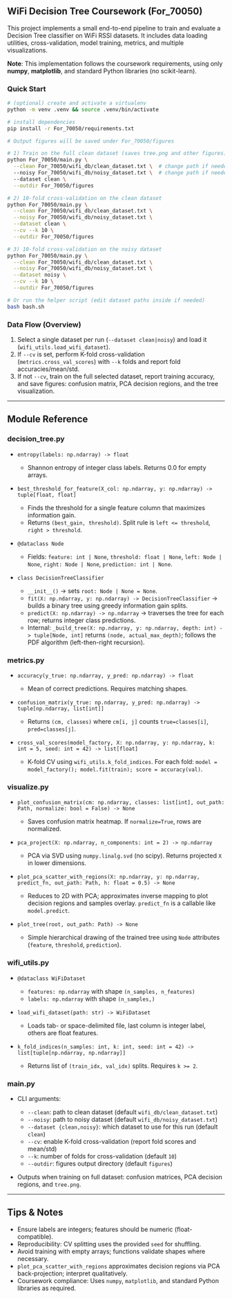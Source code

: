 ## WiFi Decision Tree Coursework (For_70050)

This project implements a small end-to-end pipeline to train and evaluate a Decision Tree classifier on WiFi RSSI datasets. It includes data loading utilities, cross-validation, model training, metrics, and multiple visualizations.

**Note**: This implementation follows the coursework requirements, using only **numpy**, **matplotlib**, and standard Python libraries (no scikit-learn).

### Quick Start

```bash
# (optional) create and activate a virtualenv
python -m venv .venv && source .venv/bin/activate

# install dependencies
pip install -r For_70050/requirements.txt

# Output figures will be saved under For_70050/figures

# 1) Train on the full clean dataset (saves tree.png and other figures)
python For_70050/main.py \
  --clean For_70050/wifi_db/clean_dataset.txt \  # change path if needed
  --noisy For_70050/wifi_db/noisy_dataset.txt \  # change path if needed
  --dataset clean \
  --outdir For_70050/figures

# 2) 10-fold cross-validation on the clean dataset
python For_70050/main.py \
  --clean For_70050/wifi_db/clean_dataset.txt \
  --noisy For_70050/wifi_db/noisy_dataset.txt \
  --dataset clean \
  --cv --k 10 \
  --outdir For_70050/figures

# 3) 10-fold cross-validation on the noisy dataset
python For_70050/main.py \
  --clean For_70050/wifi_db/clean_dataset.txt \
  --noisy For_70050/wifi_db/noisy_dataset.txt \
  --dataset noisy \
  --cv --k 10 \
  --outdir For_70050/figures

# Or run the helper script (edit dataset paths inside if needed)
bash bash.sh
```

### Data Flow (Overview)
1. Select a single dataset per run (`--dataset clean|noisy`) and load it (`wifi_utils.load_wifi_dataset`).
2. If `--cv` is set, perform K-fold cross-validation (`metrics.cross_val_scores`) with `--k` folds and report fold accuracies/mean/std.
3. If not `--cv`, train on the full selected dataset, report training accuracy, and save figures: confusion matrix, PCA decision regions, and the tree visualization.

---

## Module Reference

### decision_tree.py

- `entropy(labels: np.ndarray) -> float`
  - Shannon entropy of integer class labels. Returns 0.0 for empty arrays.

- `best_threshold_for_feature(X_col: np.ndarray, y: np.ndarray) -> tuple[float, float]`
  - Finds the threshold for a single feature column that maximizes information gain.
  - Returns `(best_gain, threshold)`. Split rule is `left <= threshold`, `right > threshold`.

- `@dataclass Node`
  - Fields: `feature: int | None`, `threshold: float | None`, `left: Node | None`, `right: Node | None`, `prediction: int | None`.

- `class DecisionTreeClassifier`
  - `__init__()` → sets `root: Node | None = None`.
  - `fit(X: np.ndarray, y: np.ndarray) -> DecisionTreeClassifier` → builds a binary tree using greedy information gain splits.
  - `predict(X: np.ndarray) -> np.ndarray` → traverses the tree for each row; returns integer class predictions.
  - Internal: `_build_tree(X: np.ndarray, y: np.ndarray, depth: int) -> tuple[Node, int]` returns `(node, actual_max_depth)`; follows the PDF algorithm (left-then-right recursion).

### metrics.py

- `accuracy(y_true: np.ndarray, y_pred: np.ndarray) -> float`
  - Mean of correct predictions. Requires matching shapes.

- `confusion_matrix(y_true: np.ndarray, y_pred: np.ndarray) -> tuple[np.ndarray, list[int]]`
  - Returns `(cm, classes)` where `cm[i, j]` counts `true=classes[i]`, `pred=classes[j]`.

- `cross_val_scores(model_factory, X: np.ndarray, y: np.ndarray, k: int = 5, seed: int = 42) -> list[float]`
  - K-fold CV using `wifi_utils.k_fold_indices`. For each fold: `model = model_factory(); model.fit(train); score = accuracy(val)`.

### visualize.py

- `plot_confusion_matrix(cm: np.ndarray, classes: list[int], out_path: Path, normalize: bool = False) -> None`
  - Saves confusion matrix heatmap. If `normalize=True`, rows are normalized.

- `pca_project(X: np.ndarray, n_components: int = 2) -> np.ndarray`
  - PCA via SVD using `numpy.linalg.svd` (no scipy). Returns projected `X` in lower dimensions.

- `plot_pca_scatter_with_regions(X: np.ndarray, y: np.ndarray, predict_fn, out_path: Path, h: float = 0.5) -> None`
  - Reduces to 2D with PCA; approximates inverse mapping to plot decision regions and samples overlay. `predict_fn` is a callable like `model.predict`.

- `plot_tree(root, out_path: Path) -> None`
  - Simple hierarchical drawing of the trained tree using `Node` attributes (`feature`, `threshold`, `prediction`).

### wifi_utils.py

- `@dataclass WiFiDataset`
  - `features: np.ndarray` with shape `(n_samples, n_features)`
  - `labels: np.ndarray` with shape `(n_samples,)`

- `load_wifi_dataset(path: str) -> WiFiDataset`
  - Loads tab- or space-delimited file, last column is integer label, others are float features.

- `k_fold_indices(n_samples: int, k: int, seed: int = 42) -> list[tuple[np.ndarray, np.ndarray]]`
  - Returns list of `(train_idx, val_idx)` splits. Requires `k >= 2`.

### main.py

- CLI arguments:
  - `--clean`: path to clean dataset (default `wifi_db/clean_dataset.txt`)
  - `--noisy`: path to noisy dataset (default `wifi_db/noisy_dataset.txt`)
  - `--dataset {clean,noisy}`: which dataset to use for this run (default `clean`)
  - `--cv`: enable K-fold cross-validation (report fold scores and mean/std)
  - `--k`: number of folds for cross-validation (default `10`)
  - `--outdir`: figures output directory (default `figures`)

- Outputs when training on full dataset: confusion matrices, PCA decision regions, and `tree.png`.

---

## Tips & Notes
- Ensure labels are integers; features should be numeric (float-compatible).
- Reproducibility: CV splitting uses the provided `seed` for shuffling.
- Avoid training with empty arrays; functions validate shapes where necessary.
- `plot_pca_scatter_with_regions` approximates decision regions via PCA back-projection; interpret qualitatively.
- Coursework compliance: Uses `numpy`, `matplotlib`, and standard Python libraries as required.

